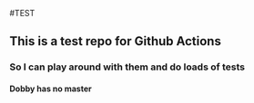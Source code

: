 #TEST
## This is a test repo for Github Actions
### So I can play around with them and do loads of tests
#### Dobby has no master
